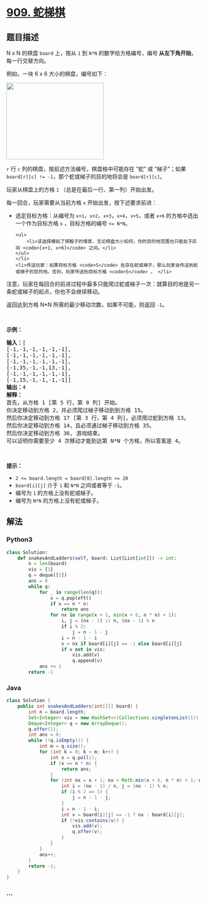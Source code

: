 # [909. 蛇梯棋](https://leetcode-cn.com/problems/snakes-and-ladders)



## 题目描述

<!-- 这里写题目描述 -->

<p>N x N 的棋盘 <code>board</code> 上，按从 <code>1</code> 到 <code>N*N</code> 的数字给方格编号，编号<strong> 从左下角开始</strong>，每一行交替方向。</p>

<p>例如，一块 6 x 6 大小的棋盘，编号如下：</p>

<pre>
<img alt="" src="https://assets.leetcode-cn.com/aliyun-lc-upload/uploads/2019/01/31/snakes.png" style="height: 200px; width: 254px;" />
</pre>

<p><code>r</code> 行 <code>c</code> 列的棋盘，按前述方法编号，棋盘格中可能存在 “蛇” 或 “梯子”；如果 <code>board[r][c] != -1</code>，那个蛇或梯子的目的地将会是 <code>board[r][c]</code>。</p>

<p>玩家从棋盘上的方格 <code>1</code> （总是在最后一行、第一列）开始出发。</p>

<p>每一回合，玩家需要从当前方格 <code>x</code> 开始出发，按下述要求前进：</p>

<ul>
	<li>选定目标方格：从编号为 <code>x+1</code>，<code>x+2</code>，<code>x+3</code>，<code>x+4</code>，<code>x+5</code>，或者 <code>x+6</code> 的方格中选出一个作为目标方格 <code>s</code> ，目标方格的编号 <code><= N*N</code>。

	<ul>
		<li>该选择模拟了掷骰子的情景，无论棋盘大小如何，你的目的地范围也只能处于区间 <code>[x+1, x+6]</code> 之间。</li>
	</ul>
	</li>
	<li>传送玩家：如果目标方格 <code>S</code> 处存在蛇或梯子，那么玩家会传送到蛇或梯子的目的地。否则，玩家传送到目标方格 <code>S</code> 。 </li>
</ul>

<p>注意，玩家在每回合的前进过程中最多只能爬过蛇或梯子一次：就算目的地是另一条蛇或梯子的起点，你也不会继续移动。</p>

<p>返回达到方格 N*N 所需的最少移动次数，如果不可能，则返回 <code>-1</code>。</p>

<p> </p>

<p><strong>示例：</strong></p>

<pre>
<strong>输入：</strong>[
[-1,-1,-1,-1,-1,-1],
[-1,-1,-1,-1,-1,-1],
[-1,-1,-1,-1,-1,-1],
[-1,35,-1,-1,13,-1],
[-1,-1,-1,-1,-1,-1],
[-1,15,-1,-1,-1,-1]]
<strong>输出：</strong>4
<strong>解释：</strong>
首先，从方格 1 [第 5 行，第 0 列] 开始。
你决定移动到方格 2，并必须爬过梯子移动到到方格 15。
然后你决定移动到方格 17 [第 3 行，第 4 列]，必须爬过蛇到方格 13。
然后你决定移动到方格 14，且必须通过梯子移动到方格 35。
然后你决定移动到方格 36, 游戏结束。
可以证明你需要至少 4 次移动才能到达第 N*N 个方格，所以答案是 4。
</pre>

<p> </p>

<p><strong>提示：</strong></p>

<ul>
	<li><code>2 <= board.length = board[0].length <= 20</code></li>
	<li><code>board[i][j]</code> 介于 <code>1</code> 和 <code>N*N</code> 之间或者等于 <code>-1</code>。</li>
	<li>编号为 <code>1</code> 的方格上没有蛇或梯子。</li>
	<li>编号为 <code>N*N</code> 的方格上没有蛇或梯子。</li>
</ul>


## 解法

<!-- 这里可写通用的实现逻辑 -->

<!-- tabs:start -->

### **Python3**

<!-- 这里可写当前语言的特殊实现逻辑 -->

```python
class Solution:
    def snakesAndLadders(self, board: List[List[int]]) -> int:
        n = len(board)
        vis = {1}
        q = deque([1])
        ans = 0
        while q:
            for _ in range(len(q)):
                x = q.popleft()
                if x == n * n:
                    return ans
                for nx in range(x + 1, min(x + 6, n * n) + 1):
                    i, j = (nx - 1) // n, (nx - 1) % n
                    if i % 2:
                        j = n - 1 - j
                    i = n - 1 - i
                    v = nx if board[i][j] == -1 else board[i][j]
                    if v not in vis:
                        vis.add(v)
                        q.append(v)
            ans += 1
        return -1
```

### **Java**

<!-- 这里可写当前语言的特殊实现逻辑 -->

```java
class Solution {
    public int snakesAndLadders(int[][] board) {
        int n = board.length;
        Set<Integer> vis = new HashSet<>(Collections.singletonList(1));
        Deque<Integer> q = new ArrayDeque();
        q.offer(1);
        int ans = 0;
        while (!q.isEmpty()) {
            int m = q.size();
            for (int k = 0; k < m; k++) {
                int x = q.poll();
                if (x == n * n) {
                    return ans;
                }
                for (int nx = x + 1; nx < Math.min(x + 6, n * n) + 1; nx++) {
                    int i = (nx - 1) / n, j = (nx - 1) % n;
                    if (i % 2 == 1) {
                        j = n - 1 - j;
                    }
                    i = n - 1 - i;            
                    int v = board[i][j] == -1 ? nx : board[i][j];
                    if (!vis.contains(v)) {
                        vis.add(v);
                        q.offer(v);
                    }
                }
            }
            ans++;
        }
        return -1;   
    }
}
```

### **...**

```

```

<!-- tabs:end -->
